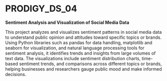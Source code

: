 # PRODIGY_DS_04 
**Sentiment Analysis and Visualization of Social Media Data**

This project analyzes and visualizes sentiment patterns in social media data to understand public opinion and attitudes toward specific topics or brands. Using Python libraries such as pandas for data handling, matplotlib and seaborn for visualization, and natural language processing tools for sentiment analysis, it identifies trends and insights from large volumes of text data. The visualizations include sentiment distribution charts, time-based sentiment trends, and comparisons across different topics or brands, helping businesses and researchers gauge public mood and make informed decisions.
